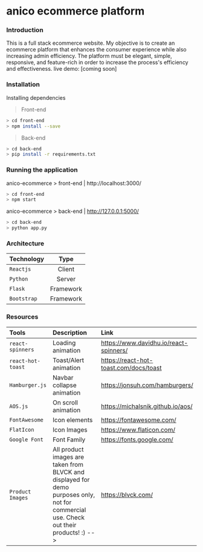# anico ecommerce platform

### Introduction
This is a full stack ecommerce website. My objective is to create an ecommerce platform that enhances the consumer experience while also increasing admin efficiency. The platform must be elegant, simple, responsive, and feature-rich in order to increase the process's efficiency and effectiveness.
live demo: [coming soon]

### Installation
Installing dependencies 
> Front-end
```sh
> cd front-end
> npm install --save
```
> Back-end
```sh
> cd back-end
> pip install -r requirements.txt
```

### Running the application
anico-ecommerce > front-end | http://localhost:3000/
```sh
> cd front-end
> npm start
```

anico-ecommerce > back-end | http://127.0.0.1:5000/
```sh
> cd back-end
> python app.py
```

### Architecture

| Technology   | Type           | 
| ------------- |:-------------:
| `Reactjs`     | Client | 
| `Python`     | Server      |  
| `Flask`     | Framework      |  
| `Bootstrap`     | Framework      |  

### Resources
| Tools | Description | Link |
| :---         |     :---      |    :--- |
| `react-spinners`   | Loading animation     | https://www.davidhu.io/react-spinners/    |
| `react-hot-toast`     | Toast/Alert animation       | https://react-hot-toast.com/docs/toast      |
| `Hamburger.js`   | Navbar collapse animation     | https://jonsuh.com/hamburgers/    |
| `AOS.js`     | On scroll animation       | https://michalsnik.github.io/aos/      |
| `FontAwesome`     | Icon elements      | https://fontawesome.com/ |
| `FlatIcon`     | Icon Images       | https://www.flaticon.com/      |
| `Google Font`     | Font Family     | https://fonts.google.com/      |
| `Product Images`    | All product images are taken from BLVCK and displayed for demo purposes only, not for commercial use. Check out their products! :) -->| https://blvck.com/      |




